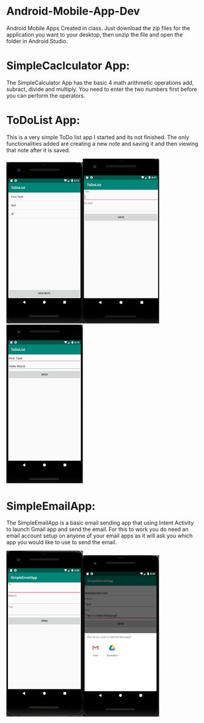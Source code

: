 # Android-Mobile-App-Dev
Android Mobile Apps Created in class.
Just download the zip files for the application you want to your desktop, then unzip the file and open the folder in Android Studio.

# SimpleCaclculator App:
The SimpleCalculator App has the basic 4 math arithmetic operations add, subract, divide and multiply. You need to enter the two numbers first before you can perform the operators.

# ToDoList App:
This is a very simple ToDo list app I started and its not finished. The only functionalities added are creating a new note and saving it and then viewing that note after it is saved.

<img src="Images/ToDoList1.PNG" width="200"><img src="Images/ToDoList3.PNG" width="200"><img src="Images/ToDoList2.PNG" width="200">


# SimpleEmailApp:
The SimpleEmailApp is a basic email sending app that using Intent Activity to launch Gmail app and send the email. For this to work you do need an email account setup on anyone of your email apps as it will ask you which app you would like to use to send the email.

<img src="Images/simpleEmail1.PNG" width="200"><img src="Images/simpleEmail2.PNG" width="200">
